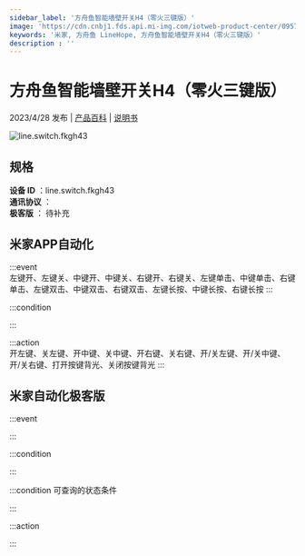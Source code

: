 ```yaml
---
sidebar_label: '方舟鱼智能墙壁开关H4（零火三键版）'
image: 'https://cdn.cnbj1.fds.api.mi-img.com/iotweb-product-center/09575c88b9522682bc6c94a8d740e71a_1676614709016.png?GalaxyAccessKeyId=AKVGLQWBOVIRQ3XLEW&Expires=9223372036854775807&Signature=g6nIdcXfKvdBWCQoaJX6JDatuZ0='
keywords: '米家, 方舟鱼 LineHope, 方舟鱼智能墙壁开关H4（零火三键版）'
description : ''
---
```

# 方舟鱼智能墙壁开关H4（零火三键版）

2023/4/28 发布 | [产品百科](https://home.mi.com/webapp/content/baike/product/index.html?model=line.switch.fkgh43/) | [说明书](https://home.mi.com/views/introduction.html?model=line.switch.fkgh43&region=cn)

![line.switch.fkgh43](https://cdn.cnbj1.fds.api.mi-img.com/iotweb-product-center/09575c88b9522682bc6c94a8d740e71a_1676614709016.png?GalaxyAccessKeyId=AKVGLQWBOVIRQ3XLEW&Expires=9223372036854775807&Signature=g6nIdcXfKvdBWCQoaJX6JDatuZ0=)

## 规格  
> 
**设备 ID** ：line.switch.fkgh43  
**通讯协议** ：  
**极客版**  ： 待补充 


## 米家APP自动化  

:::event  
左键开、左键关、中键开、中键关、右键开、右键关、左键单击、中键单击、右键单击、左键双击、中键双击、右键双击、左键长按、中键长按、右键长按
:::

:::condition  

:::

:::action   
开左键、关左键、开中键、关中键、开右键、关右键、开/关左键、开/关中键、开/关右键、打开按键背光、关闭按键背光
:::

## 米家自动化极客版  

:::event  

:::

:::condition  

:::

:::condition 可查询的状态条件  

:::

:::action  

:::

        
